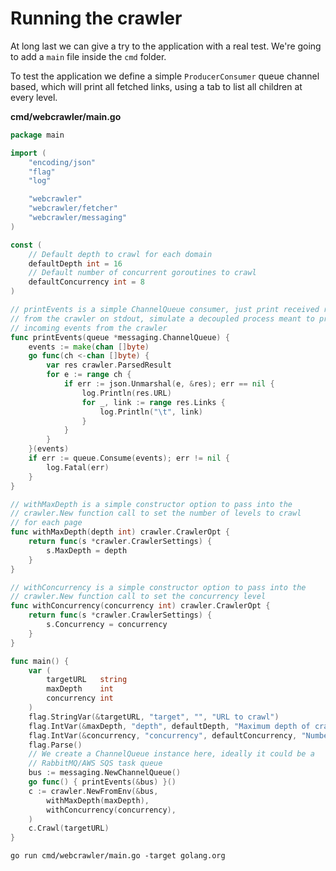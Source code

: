 # Running the crawler

At long last we can give a try to the application with a real test. We're going
to add a `main` file inside the `cmd` folder.

To test the application we define a simple `ProducerConsumer` queue channel
based, which will print all fetched links, using a tab to list all children
at every level.

**cmd/webcrawler/main.go**

```go
package main

import (
	"encoding/json"
	"flag"
	"log"

	"webcrawler"
	"webcrawler/fetcher"
	"webcrawler/messaging"
)

const (
	// Default depth to crawl for each domain
	defaultDepth int = 16
	// Default number of concurrent goroutines to crawl
	defaultConcurrency int = 8
)

// printEvents is a simple ChannelQueue consumer, just print received results
// from the crawler on stdout, simulate a decoupled process meant to process
// incoming events from the crawler
func printEvents(queue *messaging.ChannelQueue) {
	events := make(chan []byte)
	go func(ch <-chan []byte) {
		var res crawler.ParsedResult
		for e := range ch {
			if err := json.Unmarshal(e, &res); err == nil {
				log.Println(res.URL)
				for _, link := range res.Links {
					log.Println("\t", link)
				}
			}
		}
	}(events)
	if err := queue.Consume(events); err != nil {
		log.Fatal(err)
	}
}

// withMaxDepth is a simple constructor option to pass into the
// crawler.New function call to set the number of levels to crawl
// for each page
func withMaxDepth(depth int) crawler.CrawlerOpt {
	return func(s *crawler.CrawlerSettings) {
		s.MaxDepth = depth
	}
}

// withConcurrency is a simple constructor option to pass into the
// crawler.New function call to set the concurrency level
func withConcurrency(concurrency int) crawler.CrawlerOpt {
	return func(s *crawler.CrawlerSettings) {
		s.Concurrency = concurrency
	}
}

func main() {
	var (
		targetURL   string
		maxDepth    int
		concurrency int
	)
	flag.StringVar(&targetURL, "target", "", "URL to crawl")
	flag.IntVar(&maxDepth, "depth", defaultDepth, "Maximum depth of crawling")
	flag.IntVar(&concurrency, "concurrency", defaultConcurrency, "Number of concurrent goroutine to run")
	flag.Parse()
	// We create a ChannelQueue instance here, ideally it could be a
	// RabbitMQ/AWS SQS task queue
	bus := messaging.NewChannelQueue()
	go func() { printEvents(&bus) }()
	c := crawler.NewFromEnv(&bus,
		withMaxDepth(maxDepth),
		withConcurrency(concurrency),
	)
	c.Crawl(targetURL)
}
```

```
go run cmd/webcrawler/main.go -target golang.org
```
